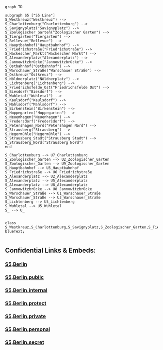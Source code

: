 



```mermaid
graph TD 

subgraph S5 ["S5 Line"]
S_Westkreuz("Westkreuz") --> 
S_Charlottenburg("Charlottenburg") --> 
S_Savignyplatz("Savignyplatz") --> 
S_Zoologischer_Garten("Zoologischer Garten") --> 
S_Tiergarten("Tiergarten") --> 
S_Bellevue("Bellevue") --> 
S_Hauptbahnhof("Hauptbahnhof") --> 
S_Friedrichstraße("Friedrichstraße") --> 
S_Hackescher_Markt("Hackescher Markt") --> 
S_Alexanderplatz("Alexanderplatz") --> 
S_Jannowitzbrücke("Jannowitzbrücke") --> 
S_Ostbahnhof("Ostbahnhof") --> 
S_Warschauer_Straße("Warschauer Straße") --> 
S_Ostkreuz("Ostkreuz") --> 
S_Nöldnerplatz("Nöldnerplatz") --> 
S_Lichtenberg("Lichtenberg") --> 
S_Friedrichsfelde_Ost("Friedrichsfelde Ost") --> 
S_Biesdorf("Biesdorf") --> 
S_Wuhletal("Wuhletal") --> 
S_Kaulsdorf("Kaulsdorf") --> 
S_Mahlsdorf("Mahlsdorf") --> 
S_Birkenstein("Birkenstein") --> 
S_Hoppegarten("Hoppegarten") --> 
S_Neuenhagen("Neuenhagen") --> 
S_Fredersdorf("Fredersdorf") --> 
S_Petershagen_Nord("Petershagen Nord") --> 
S_Strausberg("Strausberg") --> 
S_Hegermühle("Hegermühle") --> 
S_Strausberg_Stadt("Strausberg Stadt") --> 
S_Strausberg_Nord("Strausberg Nord")
end

S_Charlottenburg --> U7_Charlottenburg
S_Zoologischer_Garten --> U2_Zoologischer_Garten
S_Zoologischer_Garten --> U9_Zoologischer_Garten
S_Hauptbahnhof --> U5_Hauptbahnhof
S_Friedrichstraße --> U6_Friedrichstraße
S_Alexanderplatz --> U2_Alexanderplatz
S_Alexanderplatz --> U5_Alexanderplatz
S_Alexanderplatz --> U8_Alexanderplatz
S_Jannowitzbrücke --> U8_Jannowitzbrücke
S_Warschauer_Straße --> U1_Warschauer_Straße
S_Warschauer_Straße --> U3_Warschauer_Straße
S_Lichtenberg --> U5_Lichtenberg
S_Wuhletal --> U5_Wuhletal
S_ --> U_


class S_Westkreuz,S_Charlottenburg,S_Savignyplatz,S_Zoologischer_Garten,S_Tiergarten,S_Bellevue,S_Hauptbahnhof,S_Friedrichstraße,S_Hackescher_Markt,S_Alexanderplatz,S_Jannowitzbrücke,S_Ostbahnhof,S_Warschauer_Straße,S_Ostkreuz,S_Nöldnerplatz,S_Lichtenberg,S_Friedrichsfelde_Ost,S_Biesdorf,S_Wuhletal,S_Kaulsdorf,S_Mahlsdorf,S_Birkenstein,S_Hoppegarten,S_Neuenhagen,S_Fredersdorf,S_Petershagen_Nord,S_Strausberg,S_Hegermühle,S_Strausberg_Stadt,S_Strausberg_Nord blueText;


```


## Confidential Links & Embeds: 

### [S5,Berlin](/_Standards/Earth/Continent/Europe/Europe~Central/Germany/Germany~West/State~Berlin/cities~Berlin/cities~Berlin/Berlin-city/S-Bahn,Berlin/S5,Berlin.md) 

### [S5,Berlin.public](/_public/Earth/Continent/Europe/Europe~Central/Germany/Germany~West/State~Berlin/cities~Berlin/cities~Berlin/Berlin-city/S-Bahn,Berlin/S5,Berlin.public.md) 

### [S5,Berlin.internal](/_internal/Earth/Continent/Europe/Europe~Central/Germany/Germany~West/State~Berlin/cities~Berlin/cities~Berlin/Berlin-city/S-Bahn,Berlin/S5,Berlin.internal.md) 

### [S5,Berlin.protect](/_protect/Earth/Continent/Europe/Europe~Central/Germany/Germany~West/State~Berlin/cities~Berlin/cities~Berlin/Berlin-city/S-Bahn,Berlin/S5,Berlin.protect.md) 

### [S5,Berlin.private](/_private/Earth/Continent/Europe/Europe~Central/Germany/Germany~West/State~Berlin/cities~Berlin/cities~Berlin/Berlin-city/S-Bahn,Berlin/S5,Berlin.private.md) 

### [S5,Berlin.personal](/_personal/Earth/Continent/Europe/Europe~Central/Germany/Germany~West/State~Berlin/cities~Berlin/cities~Berlin/Berlin-city/S-Bahn,Berlin/S5,Berlin.personal.md) 

### [S5,Berlin.secret](/_secret/Earth/Continent/Europe/Europe~Central/Germany/Germany~West/State~Berlin/cities~Berlin/cities~Berlin/Berlin-city/S-Bahn,Berlin/S5,Berlin.secret.md)

